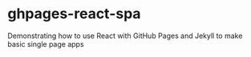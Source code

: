 # ghpages-react-spa
Demonstrating how to use React with GitHub Pages and Jekyll to make basic single page apps
